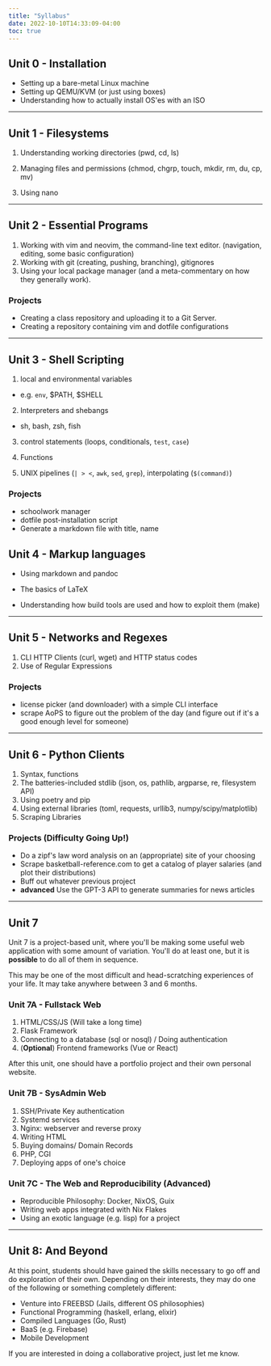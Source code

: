 ```yaml
---
title: "Syllabus"
date: 2022-10-10T14:33:09-04:00
toc: true
---
```


## Unit 0 - Installation

- Setting up a bare-metal Linux machine
- Setting up QEMU/KVM (or just using boxes)
- Understanding how to actually install OS'es with an ISO

---

## Unit 1 - Filesystems

1. Understanding working directories (pwd, cd, ls)

2. Managing files and permissions (chmod, chgrp, touch, mkdir, rm, du, cp, mv)

3. Using nano

---

## Unit 2 - Essential Programs

1. Working with vim and neovim, the command-line text editor. (navigation, editing, some basic configuration)
2. Working with git (creating, pushing, branching), gitignores
3. Using your local package manager (and a meta-commentary on how they
   generally work).

### Projects

- Creating a class repository and uploading it to a Git Server.
- Creating a repository containing vim and dotfile configurations

---

## Unit 3 - Shell Scripting

1. local and environmental variables

- e.g. `env`, $PATH, $SHELL

2. Interpreters and shebangs

- sh, bash, zsh, fish

3. control statements (loops, conditionals, `test`, `case`)

4. Functions

5. UNIX pipelines (`| > <`, `awk`, `sed`, `grep`), interpolating (`$(command)`)

### Projects

- schoolwork manager
- dotfile post-installation script
- Generate a markdown file with title, name

## Unit 4 - Markup languages

- Using markdown and pandoc
- The basics of LaTeX

- Understanding how build tools are used and how to exploit them (make)

---

## Unit 5 - Networks and Regexes

1. CLI HTTP Clients (curl, wget) and HTTP status codes
2. Use of Regular Expressions

### Projects

- license picker (and downloader) with a simple CLI interface
- scrape AoPS to figure out the problem of the day (and figure out if it's a
  good enough level for someone)

---

## Unit 6 - Python Clients

1. Syntax, functions
2. The batteries-included stdlib (json, os, pathlib, argparse, re, filesystem API)
3. Using poetry and pip
4. Using external libraries (toml, requests, urllib3, numpy/scipy/matplotlib)
5. Scraping Libraries

### Projects (Difficulty Going Up!)

- Do a zipf's law word analysis on an (appropriate) site of your choosing
- Scrape basketball-reference.com to get a catalog of player salaries (and plot
  their distributions)
- Buff out whatever previous project
- **advanced** Use the GPT-3 API to generate summaries for news articles

---

## Unit 7

Unit 7 is a project-based unit, where you'll be making some useful web
application with some amount of variation. You'll do at least one, but it is
**possible** to do all of them in sequence.

This may be one of the most difficult and head-scratching experiences of your
life. It may take anywhere between 3 and 6 months.

### Unit 7A - Fullstack Web

1. HTML/CSS/JS (Will take a long time)
2. Flask Framework
3. Connecting to a database (sql or nosql) / Doing authentication
4. (**Optional**) Frontend frameworks (Vue or React)

After this unit, one should have a portfolio project and their own personal
website.

### Unit 7B - SysAdmin Web

1. SSH/Private Key authentication
2. Systemd services
3. Nginx: webserver and reverse proxy
4. Writing HTML
5. Buying domains/ Domain Records
6. PHP, CGI
7. Deploying apps of one's choice

### Unit 7C - The Web and Reproducibility (Advanced)

- Reproducible Philosophy: Docker, NixOS, Guix
- Writing web apps integrated with Nix Flakes
- Using an exotic language (e.g. lisp) for a project

---

## Unit 8: And Beyond

At this point, students should have gained the skills necessary to go off and do
exploration of their own. Depending on their interests, they may do one of the
following or something completely different:

- Venture into FREEBSD (Jails, different OS philosophies)
- Functional Programming (haskell, erlang, elixir)
- Compiled Languages (Go, Rust)
- BaaS (e.g. Firebase)
- Mobile Development

If you are interested in doing a collaborative project, just let me know.
